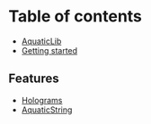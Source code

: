 # Table of contents

* [AquaticLib](README.md)
* [Getting started](getting-started.md)

## Features

* [Holograms](features/holograms.md)
* [AquaticString](features/aquaticstring.md)
